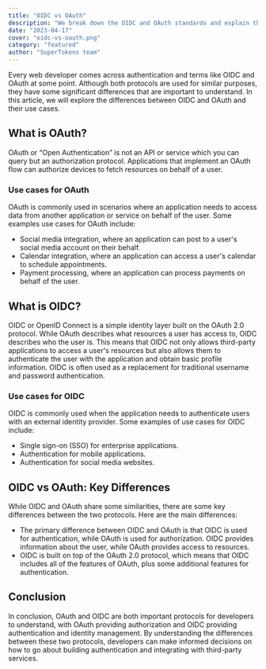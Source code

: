 ```yaml
---
title: "OIDC vs OAuth"
description: "We break down the OIDC and OAuth standards and explain the key differences between the two"
date: "2023-04-17"
cover: "oidc-vs-oauth.png"
category: "featured"
author: "SuperTokens team"
---
```


Every web developer comes across authentication and terms like OIDC and OAuth at some point. Although both protocols are used for similar purposes, they have some significant differences that are important to understand. In this article, we will explore the differences between OIDC and OAuth and their use cases.

## What is OAuth?
OAuth or “Open Authentication” is not an API or service which you can query but an authorization protocol. Applications that implement an OAuth flow can authorize devices to fetch resources on behalf of a user.

### Use cases for OAuth
OAuth is commonly used in scenarios where an application needs to access data from another application or service on behalf of the user. Some examples use cases for OAuth include:

- Social media integration, where an application can post to a user's social media account on their behalf.
- Calendar integration, where an application can access a user's calendar to schedule appointments.
- Payment processing, where an application can process payments on behalf of the user.


## What is OIDC?
OIDC or OpenID Connect is a simple identity layer built on the OAuth 2.0 protocol. While OAuth describes what resources a user has access to, OIDC describes who the user is. This means that OIDC not only allows third-party applications to access a user's resources but also allows them to authenticate the user with the application and obtain basic profile information.  OIDC is often used as a replacement for traditional username and password authentication.


### Use cases for OIDC
OIDC is commonly used when the application needs to authenticate users with an external identity provider. Some examples of use cases for OIDC include:

- Single sign-on (SSO) for enterprise applications.
- Authentication for mobile applications.
- Authentication for social media websites.


## OIDC vs OAuth: Key Differences
While OIDC and OAuth share some similarities, there are some key differences between the two protocols. Here are the main differences:
- The primary difference between OIDC and OAuth is that OIDC is used for authentication, while OAuth is used for authorization. OIDC provides information about the user, while OAuth provides access to resources.
- OIDC is built on top of the OAuth 2.0 protocol, which means that OIDC includes all of the features of OAuth, plus some additional features for authentication.


## Conclusion

In conclusion, OAuth and OIDC are both important protocols for developers to understand, with OAuth providing authorization and OIDC providing authentication and identity management. By understanding the differences between these two protocols, developers can make informed decisions on how to go about building authentication and integrating with third-party services.
